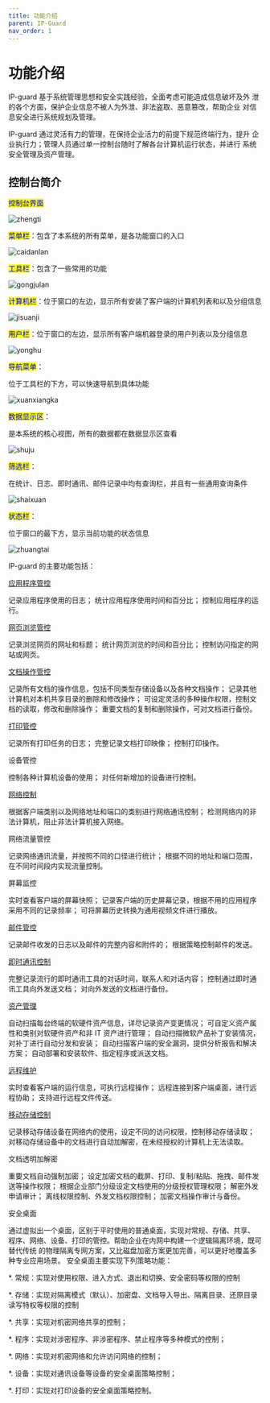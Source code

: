 ```yaml
---
title: 功能介绍
parent: IP-Guard
nav_order: 1
---
```


# 功能介绍

IP-guard 基于系统管理思想和安全实践经验，全面考虑可能造成信息破坏及外 泄的各个方面，保护企业信息不被人为外泄、非法盗取、恶意篡改，帮助企业 对信息安全进行系统规划及管理。

IP-guard 通过灵活有力的管理，在保持企业活力的前提下规范终端行为，提升 企业执行力；管理人员通过单一控制台随时了解各台计算机运行状态，并进行 系统安全管理及资产管理。



## **控制台简介**&#x20;



<mark style="color:blue;">控制台界面</mark>

&#x20;![zhengti](https://user-images.githubusercontent.com/123937106/215722333-2a81fe57-2356-4a60-ad21-5cb34b2ffc85.png)

<mark style="color:blue;">菜单栏</mark>：包含了本系统的所有菜单，是各功能窗口的入口

![caidanlan](https://user-images.githubusercontent.com/123937106/215722625-dcedefff-efa4-48a5-924d-f824e874c90d.png)

<mark style="color:blue;">工具栏</mark>：包含了一些常用的功能

![gongjulan](https://user-images.githubusercontent.com/123937106/215722704-0b778891-0147-466f-90fd-8e9acdfbf24b.png)

<mark style="color:blue;">计算机栏</mark>：位于窗口的左边，显示所有安装了客户端的计算机列表和以及分组信息

![jisuanji](https://user-images.githubusercontent.com/123937106/215722820-513519d1-ed90-4f15-a4e4-5787813bce1c.png)

<mark style="color:blue;">用户栏</mark>：位于窗口的左边，显示所有客户端机器登录的用户列表以及分组信息

![yonghu](https://user-images.githubusercontent.com/123937106/215722922-203307ff-8106-4404-8b89-b3366b1c69b8.png)

<mark style="color:blue;">导航菜单</mark>：

位于工具栏的下方，可以快速导航到具体功能

![xuanxiangka](https://user-images.githubusercontent.com/123937106/215723045-65b41702-4396-40e6-b6f9-c7e8e780c49f.png)

<mark style="color:blue;">数据显示区</mark>：

是本系统的核心视图，所有的数据都在数据显示区查看

![shuju](https://user-images.githubusercontent.com/123937106/215723231-9afdf51c-673f-4b98-bcf3-5d932499f556.png)

<mark style="color:blue;">筛选栏</mark>：

在统计、日志、即时通讯、邮件记录中均有查询栏，并且有一些通用查询条件

![shaixuan](https://user-images.githubusercontent.com/123937106/215723420-9e0374ca-6ef9-4b50-8543-8cefa8a1cf2d.png)

<mark style="color:blue;">状态栏</mark>：

位于窗口的最下方，显示当前功能的状态信息

![zhuangtai](https://user-images.githubusercontent.com/123937106/215723521-073f0aed-fa21-429a-9cb9-365816247764.png)

IP-guard 的主要功能包括：

[应用程序管控](yingyongchengxu.md)

记录应用程序使用的日志； 统计应用程序使用时间和百分比； 控制应用程序的运行。

[网页浏览管控](wangyeliulan.md)

记录浏览网页的网址和标题； 统计网页浏览的时间和百分比； 控制访问指定的网站或网页。

[文档操作管控 ](wendangcaozuo.md)

记录所有文档的操作信息，包括不同类型存储设备以及各种文档操作； 记录其他计算机对本机共享目录的删除和修改操作； 可设定灵活的多种操作权限，控制文档的读取，修改和删除操作； 重要文档的复制和删除操作，可对文档进行备份。

[打印管控](dayin.md)

记录所有打印任务的日志； 完整记录文档打印映像； 控制打印操作。

设备管控

控制各种计算机设备的使用； 对任何新增加的设备进行控制。

[网络控制](wangluokongzhi.md)

根据客户端类别以及网络地址和端口的类别进行网络通讯控制； 检测网络内的非法计算机，阻止非法计算机接入网络。

网络流量管控

记录网络通讯流量，并按照不同的口径进行统计； 根据不同的地址和端口范围，在不同时间段内实现流量控制。

屏幕监控

实时查看客户端的屏幕快照； 记录客户端的历史屏幕记录，根据不用的应用程序采用不同的记录频率； 可将屏幕历史转换为通用视频文件进行播放。

[邮件管控](youjian.md)

记录邮件收发的日志以及邮件的完整内容和附件的； 根据策略控制邮件的发送。

[即时通讯控制](jishitongxun.md)

完整记录流行的即时通讯工具的对话时间，联系人和对话内容； 控制通过即时通讯工具向外发送文档； 对向外发送的文档进行备份。

[资产管理](zichan.md)

自动扫描每台终端的软硬件资产信息，详尽记录资产变更情况； 可自定义资产属性和类别对软硬件资产和非 IT 资产进行管理； 自动扫描微软产品补丁安装情况，对补丁进行自动分发和安装； 自动扫描客户端的安全漏洞，提供分析报告和解决方案； 自动部署和安装软件、指定程序或派送文档。

[远程维护](weihu.md)

实时查看客户端的运行信息，可执行远程操作； 远程连接到客户端桌面，进行远程协助； 支持进行远程文件传送。

[移动存储控制](yidongcunchu.md)

记录移动存储设备在网络内的使用，设定不同的访问权限，控制移动存储读取； 对移动存储设备中的文档进行自动加解密，在未经授权的计算机上无法读取。

文档透明加解密

重要文档自动强制加密； 设定加密文档的截屏、打印、复制/粘贴、拖拽、邮件发送等操作权限； 根据企业部门分级设定文档使用的分级授权管理权限； 解密外发申请审计； 离线权限控制、外发文档权限控制； 加密文档操作审计与备份。

安全桌面

通过虚拟出一个桌面，区别于平时使用的普通桌面，实现对常规、存储、共享、 程序、网络、设备、打印的管控。帮助企业在内网中构建一个逻辑隔离环境，既可替代传统 的物理隔离专网方案，又比磁盘加密方案更加完善，可以更好地覆盖多种专业应用场景。 安全桌面主要实现下列策略功能：

\*. 常规：实现对使用权限、进入方式、退出和切换、安全密码等权限的控制

\*. 存储：实现对隔离模式（默认）、加密盘、文档导入导出、隔离目录、还原目录 读写特权等权限的控制

\*. 共享：实现对机密网络共享的控制；

\*. 程序：实现对涉密程序、非涉密程序、禁止程序等多种模式的控制；

\*. 网络：实现对机密网络和允许访问网络的控制；

\*. 设备：实现对通讯设备等设备的安全桌面策略控制；

\*. 打印：实现对打印设备的安全桌面策略控制。
